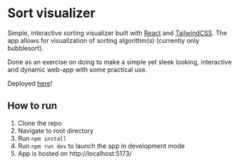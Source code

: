 
# Sort visualizer

Simple, interactive sorting visualizer built with [React](https://github.com/facebook/react) and [TailwindCSS](https://github.com/tailwindlabs/tailwindcss). The app allows for visualization of sorting algorithm(s) (currently only bubblesort).

  

Done as an exercise on doing to make a simple yet sleek looking, interactive and dynamic web-app with some practical use.

Deployed [here](https://esasar.github.io/sort-visualizer/)!
  

## How to run

<ol>

<li>Clone the repo</li>

<li>Navigate to root directory</li>

<li>Run <code>npm install</code></li>

<li>Run <code>npm run dev</code> to launch the app in development mode</li>

<li>App is hosted on http://localhost:5173/</li>

</ol>
